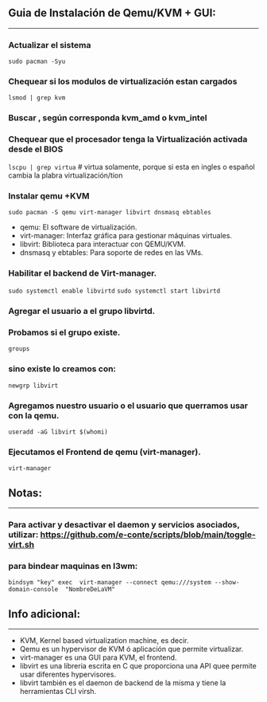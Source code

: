 
## Guia de Instalación de Qemu/KVM + GUI:
-----------------------------------------
###   Actualizar el sistema
`sudo pacman -Syu`

###   Chequear si los modulos de virtualización estan cargados
`lsmod | grep kvm`

###   Buscar , según corresponda kvm_amd o kvm_intel

###   Chequear que el procesador tenga la Virtualización activada desde el BIOS 
`lscpu | grep virtua`     #   virtua solamente, porque si esta en ingles o español cambia la plabra virtualización/tion

###   Instalar qemu +KVM
`sudo pacman -S qemu virt-manager libvirt dnsmasq ebtables`

   - qemu: El software de virtualización.
   - virt-manager: Interfaz gráfica para gestionar máquinas virtuales.
   - libvirt: Biblioteca para interactuar con QEMU/KVM.
   - dnsmasq y ebtables: Para soporte de redes en las VMs.

###   Habilitar el backend de Virt-manager.
`sudo systemctl enable libvirtd`
`sudo systemctl start libvirtd`

###  Agregar el usuario a el grupo libvirtd.
###  Probamos si el grupo existe.
`groups` 

###   sino existe lo  creamos con:   
`newgrp libvirt`

###   Agregamos nuestro usuario o el usuario que querramos usar con la qemu.
`useradd -aG libvirt $(whomi)`

###   Ejecutamos el Frontend de qemu (virt-manager). 
`virt-manager`

##  Notas: 
-----------------------------------------
###  Para activar y desactivar el daemon y servicios asociados, utilizar: https://github.com/e-conte/scripts/blob/main/toggle-virt.sh

###  para bindear maquinas en I3wm:
`bindsym "key" exec  virt-manager --connect qemu:///system --show-domain-console  "NombreDeLaVM"`


##  Info adicional:
-----------------------------------------
   - KVM, Kernel based virtualization machine, es decir.
   - Qemu es un hypervisor de KVM ó aplicación que permite virtualizar.
   - virt-manager es una GUI para KVM, el frontend.
   - libvirt es una libreria escrita en C que proporciona una API quee permite usar diferentes hypervisores. 
   - libvirt también es el daemon de backend de la misma y tiene la herramientas CLI virsh.
